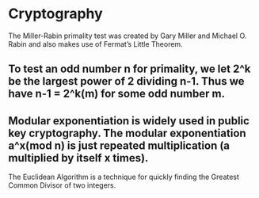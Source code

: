 # Cryptography

The Miller-Rabin primality test was created by Gary Miller and Michael O. Rabin and also makes use of Fermat’s Little Theorem. 

To test an odd number **n** for primality, we let **2^k** be the largest power of **2** dividing **n-1**. Thus we have  **n-1 = 2^k(m)** for some odd number **m**. 
---

Modular exponentiation is widely used in public key cryptography. The modular exponentiation **a^x(mod n)** is just repeated multiplication (**a** multiplied by itself **x** times). 
---

The Euclidean Algorithm is a technique for quickly finding the Greatest Common Divisor of two integers.
